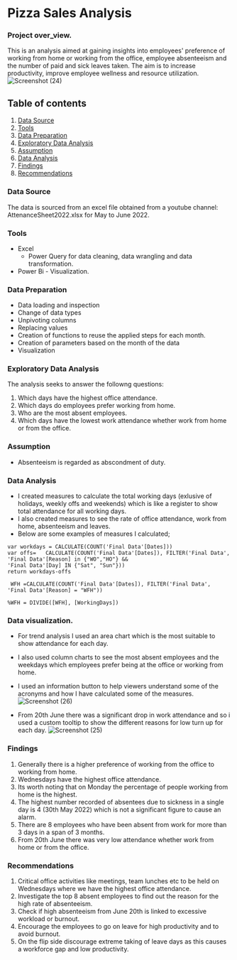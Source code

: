 # Pizza Sales Analysis
### Project over_view.
This is an analysis aimed at gaining insights into employees' preference of working from home or working from the office, employee absenteeism and the number of paid and sick leaves taken. The aim is to increase productivity, improve employee wellness and resource utilization. 
![Screenshot (24)](https://github.com/user-attachments/assets/a2d18c75-efa2-444c-98dd-5c75731dd8b5)


## Table of contents
1. [Data Source](#data-source)
2. [Tools](#tools)
3. [Data Preparation](#data-preparation)
4. [Exploratory Data Analysis](#exploratory-data-analysis)
5. [Assumption](#assumption)
6. [Data Analysis](#data-analysis)
7. [Findings](#findings)
8. [Recommendations](#recommendations)

### Data Source
The data is sourced from an excel file obtained from a youtube channel: AttenanceSheet2022.xlsx for May to June 2022.

### Tools
- Excel
   - Power Query for data cleaning, data wrangling and data transformation.
- Power Bi - Visualization.

### Data Preparation
- Data loading and inspection
- Change of data types
- Unpivoting columns
- Replacing values
- Creation of functions to reuse the applied steps for each month.
- Creation of parameters based on the month of the data
- Visualization


### Exploratory Data Analysis
The analysis seeks to answer the followng questions:
1. Which days have the highest office attendance.
2. Which days do employees prefer working from home.
3. Who are the most absent employees.
4. Which days have the lowest work attendance whether work from home or from the office.

### Assumption
- Absenteeism is regarded as abscondment of duty.

### Data Analysis
- I created measures to calculate the total working days (exlusive of holidays, weekly offs and weekends) which is like a register to show total attendance for all working days. 
- I also created measures to see the rate of office attendance, work from home, absenteeism and leaves.
- Below are some examples of measures I calculated;
  
```WorkingDays = 
var workdays = CALCULATE(COUNT('Final Data'[Dates]))
var offs=   CALCULATE(COUNT('Final Data'[Dates]), FILTER('Final Data', 'Final Data'[Reason] in {"WO","HO"} &&
'Final Data'[Day] IN {"Sat", "Sun"}))
return workdays-offs
 ```
```
 WFH =CALCULATE(COUNT('Final Data'[Dates]), FILTER('Final Data', 'Final Data'[Reason] = "WFH"))
```

`%WFH = DIVIDE([WFH], [WorkingDays])`

### Data visualization.
- For trend analysis I used an area chart which is the most suitable to show attendance for each day.
- I also used column charts to see the most absent employees and the weekdays which employees prefer being at the office or working from home.
- I used an information button to help viewers understand some of the acronyms and how I have calculated some of the measures.
  ![Screenshot (26)](https://github.com/user-attachments/assets/31a4050a-8db5-4efd-a04d-df9fb8f4b0f5)

- From 20th June there was a significant drop in work attendance and so i used a custom tooltip to show the different reasons for low turn up for each day.
![Screenshot (25)](https://github.com/user-attachments/assets/b5b58c38-ec3b-471e-8bd4-1aa28d657cb0)

### Findings
1. Generally there is a higher preference of working from the office to working from home.
2. Wednesdays have the highest office attendance.
3. Its worth noting that on Monday the percentage of people working from home is the highest.
4. The highest number recorded of absentees due to sickness in a single day is 4 (30th May 2022) which is not a significant figure to cause an alarm.
5. There are 8 employees who have been absent from work for more than 3 days in a span of 3 months.
6. From 20th June there was very low attendance whether work from home or from the office.

### Recommendations
1. Critical office activities like meetings, team lunches etc to be held on Wednesdays where we have the highest office attendance.
2. Investigate the top 8 absent employees to find out the reason for the high rate of absenteeism.
3. Check if high absenteeism from June 20th is linked to excessive workload or burnout.
4. Encourage the employees to go on leave for high productivity and to avoid burnout. 
5. On the flip side discourage extreme taking of leave days as this causes a workforce gap and low productivity.


